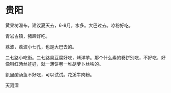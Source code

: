 # 贵阳

黄果树瀑布，建议夏天去，6-8月，水多。大巴过去。凉粉好吃。

青岩古镇，猪蹄好吃。

荔波，荔波小七孔，也是大巴去的。

二七路小吃街。二七路臭豆腐好吃，烤洋芋。那个什么素的卷饼别吃，不好吃，好像叫红汤丝娃娃，就一薄饼卷一堆胡萝卜丝啥的。

凯里酸汤鱼不好吃，可以试试。花溪牛肉粉。

天河潭

